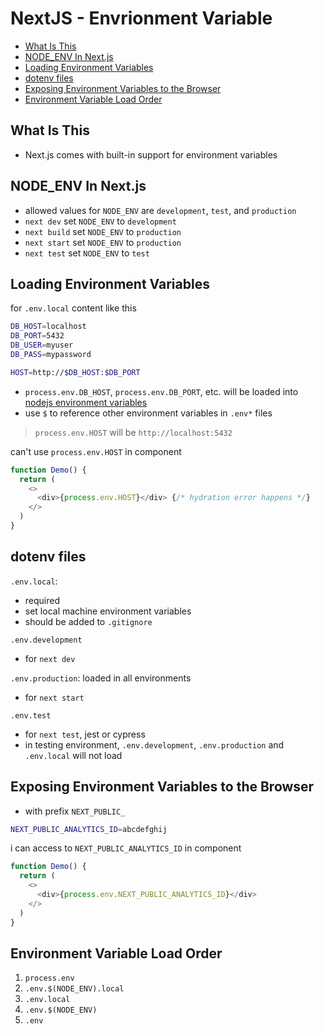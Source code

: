 # NextJS - Envrionment Variable

* [What Is This](#what-is-this)
* [NODE\_ENV In Next.js](#node_env-in-nextjs)
* [Loading Environment Variables](#loading-environment-variables)
* [dotenv files](#dotenv-files)
* [Exposing Environment Variables to the Browser](#exposing-environment-variables-to-the-browser)
* [Environment Variable Load Order](#environment-variable-load-order)

## What Is This

- Next.js comes with built-in support for environment variables

## NODE_ENV In Next.js

- allowed values for `NODE_ENV` are `development`, `test`, and `production`
- `next dev` set `NODE_ENV` to `development`
- `next build` set `NODE_ENV` to `production`
- `next start` set `NODE_ENV` to `production`
- `next test` set `NODE_ENV` to `test`

## Loading Environment Variables

for `.env.local` content like this

```sh
DB_HOST=localhost
DB_PORT=5432
DB_USER=myuser
DB_PASS=mypassword

HOST=http://$DB_HOST:$DB_PORT
```

- `process.env.DB_HOST`, `process.env.DB_PORT`, etc. will be loaded into [nodejs environment variables]()
- use `$` to reference other environment variables in `.env*` files

> `process.env.HOST` will be `http://localhost:5432`

can't use `process.env.HOST` in component

```js
function Demo() {
  return (
    <>
      <div>{process.env.HOST}</div> {/* hydration error happens */}
    </>
  )
}
```

## dotenv files

`.env.local`:

- required
- set local machine environment variables
- should be added to `.gitignore`

`.env.development`

- for `next dev`

`.env.production`: loaded in all environments

- for `next start`

`.env.test`

- for `next test`, jest or cypress
- in testing environment, `.env.development`, `.env.production` and `.env.local` will not load

## Exposing Environment Variables to the Browser

- with prefix `NEXT_PUBLIC_`

```sh
NEXT_PUBLIC_ANALYTICS_ID=abcdefghij
```

i can access to `NEXT_PUBLIC_ANALYTICS_ID` in component

```js
function Demo() {
  return (
    <>
      <div>{process.env.NEXT_PUBLIC_ANALYTICS_ID}</div>
    </>
  )
}
```

## Environment Variable Load Order

1. `process.env`
2. `.env.$(NODE_ENV).local`
3. `.env.local`
4. `.env.$(NODE_ENV)`
5. `.env`

